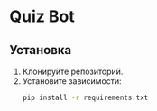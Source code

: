# Quiz Bot

## Установка

1. Клонируйте репозиторий.
2. Установите зависимости:
   ```bash
   pip install -r requirements.txt